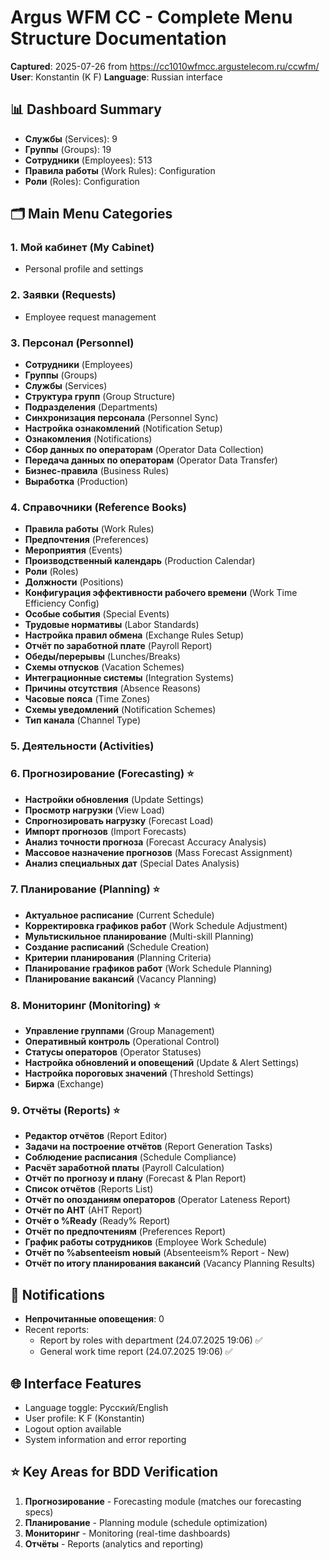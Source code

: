 # Argus WFM CC - Complete Menu Structure Documentation

**Captured**: 2025-07-26 from https://cc1010wfmcc.argustelecom.ru/ccwfm/
**User**: Konstantin (K F)
**Language**: Russian interface

## 📊 Dashboard Summary
- **Службы** (Services): 9
- **Группы** (Groups): 19  
- **Сотрудники** (Employees): 513
- **Правила работы** (Work Rules): Configuration
- **Роли** (Roles): Configuration

## 🗂️ Main Menu Categories

### 1. Мой кабинет (My Cabinet)
- Personal profile and settings

### 2. Заявки (Requests)
- Employee request management

### 3. Персонал (Personnel)
- **Сотрудники** (Employees)
- **Группы** (Groups) 
- **Службы** (Services)
- **Структура групп** (Group Structure)
- **Подразделения** (Departments)
- **Синхронизация персонала** (Personnel Sync)
- **Настройка ознакомлений** (Notification Setup)
- **Ознакомления** (Notifications)
- **Сбор данных по операторам** (Operator Data Collection)
- **Передача данных по операторам** (Operator Data Transfer)
- **Бизнес-правила** (Business Rules)
- **Выработка** (Production)

### 4. Справочники (Reference Books)
- **Правила работы** (Work Rules)
- **Предпочтения** (Preferences)
- **Мероприятия** (Events)
- **Производственный календарь** (Production Calendar)
- **Роли** (Roles)
- **Должности** (Positions)
- **Конфигурация эффективности рабочего времени** (Work Time Efficiency Config)
- **Особые события** (Special Events)
- **Трудовые нормативы** (Labor Standards)
- **Настройка правил обмена** (Exchange Rules Setup)
- **Отчёт по заработной плате** (Payroll Report)
- **Обеды/перерывы** (Lunches/Breaks)
- **Схемы отпусков** (Vacation Schemes)
- **Интеграционные системы** (Integration Systems)
- **Причины отсутствия** (Absence Reasons)
- **Часовые пояса** (Time Zones)
- **Схемы уведомлений** (Notification Schemes)
- **Тип канала** (Channel Type)

### 5. Деятельности (Activities)

### 6. Прогнозирование (Forecasting) ⭐
- **Настройки обновления** (Update Settings)
- **Просмотр нагрузки** (View Load)
- **Спрогнозировать нагрузку** (Forecast Load)
- **Импорт прогнозов** (Import Forecasts)
- **Анализ точности прогноза** (Forecast Accuracy Analysis)
- **Массовое назначение прогнозов** (Mass Forecast Assignment)
- **Анализ специальных дат** (Special Dates Analysis)

### 7. Планирование (Planning) ⭐
- **Актуальное расписание** (Current Schedule)
- **Корректировка графиков работ** (Work Schedule Adjustment)
- **Мультискильное планирование** (Multi-skill Planning)
- **Создание расписаний** (Schedule Creation)
- **Критерии планирования** (Planning Criteria)
- **Планирование графиков работ** (Work Schedule Planning)
- **Планирование вакансий** (Vacancy Planning)

### 8. Мониторинг (Monitoring) ⭐
- **Управление группами** (Group Management)
- **Оперативный контроль** (Operational Control)
- **Статусы операторов** (Operator Statuses)
- **Настройка обновлений и оповещений** (Update & Alert Settings)
- **Настройка пороговых значений** (Threshold Settings)
- **Биржа** (Exchange)

### 9. Отчёты (Reports) ⭐
- **Редактор отчётов** (Report Editor)
- **Задачи на построение отчётов** (Report Generation Tasks)
- **Соблюдение расписания** (Schedule Compliance)
- **Расчёт заработной платы** (Payroll Calculation)
- **Отчёт по прогнозу и плану** (Forecast & Plan Report)
- **Список отчётов** (Reports List)
- **Отчёт по опозданиям операторов** (Operator Lateness Report)
- **Отчёт по AHT** (AHT Report)
- **Отчёт о %Ready** (Ready% Report)
- **Отчёт по предпочтениям** (Preferences Report)
- **График работы сотрудников** (Employee Work Schedule)
- **Отчёт по %absenteeism новый** (Absenteeism% Report - New)
- **Отчёт по итогу планирования вакансий** (Vacancy Planning Results)

## 🔔 Notifications
- **Непрочитанные оповещения**: 0
- Recent reports:
  - Report by roles with department (24.07.2025 19:06) ✅
  - General work time report (24.07.2025 19:06) ✅

## 🌐 Interface Features
- Language toggle: Русский/English
- User profile: K F (Konstantin)
- Logout option available
- System information and error reporting

## ⭐ Key Areas for BDD Verification
1. **Прогнозирование** - Forecasting module (matches our forecasting specs)
2. **Планирование** - Planning module (schedule optimization)
3. **Мониторинг** - Monitoring (real-time dashboards)
4. **Отчёты** - Reports (analytics and reporting)